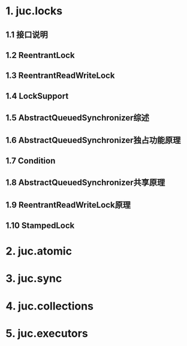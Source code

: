 # 1. juc.locks
## 1.1 接口说明

## 1.2 ReentrantLock
## 1.3 ReentrantReadWriteLock
## 1.4 LockSupport
## 1.5 AbstractQueuedSynchronizer综述
## 1.6 AbstractQueuedSynchronizer独占功能原理
## 1.7 Condition
## 1.8 AbstractQueuedSynchronizer共享原理
## 1.9 ReentrantReadWriteLock原理
## 1.10 StampedLock
# 2. juc.atomic
# 3. juc.sync
# 4. juc.collections
# 5. juc.executors
